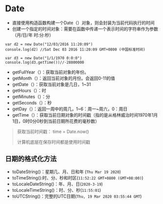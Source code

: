 # Date
- 直接使用构造函数构建一个Date（）对象，则会封装为当前代码执行的时间
- 创建一个指定的时间对象：需要在函数中传递一个表示时间的字符串作为参数（月/日/年  时:分:秒）
```
var d2 = new Date("12/03/2016 11:20:09")
console.log(d2) //Sat Dec 03 2016 11:20:09 GMT+0800 (中国标准时间)
            
var d3 = new Date("1/1/1970 0:0:0")
console.log(d3.getTime())//-28800000
```

- getFullYear（）：获取当前对象的年份。
- getMonth（）：返回当前对象的月份。会返回0-11的值
- getDate（）：获取当前对象是几日，1~31
- getHours（）：时
- getMinutes（）：分
- getSeconds（）：秒
- getDay（）：返回一周中的周几，1~6：周一~周六，0：周日
- getTime（）：获取当前日期对象的时间戳（指的是从格林威治时间1970年1月1日，0时0分0秒到当前日期所花费的毫秒数）

> 获取当前时间戳： time = Date.now()
> 
> 计算机底层在保存时间都是使用时间戳


## 日期的格式化方法
- toDateString()：星期几、月、日和年 (`Thu Mar 19 2020`)
- toTimeString():时、分、秒和时区(`11:52:22 GMT+0800 (GMT+08:00)`)
- toLocaleDateString()：年、月、日(`2020-3-19`)
- toLocaleTimeString()：时、分、秒(`11:55:01`)
- toUTCString()：完整的UTC日期(`Thu, 19 Mar 2020 03:55:44 GMT`)
